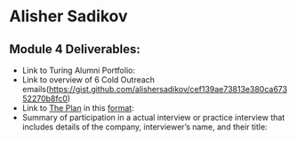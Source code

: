 # Alisher Sadikov

## Module 4 Deliverables:

* Link to Turing Alumni Portfolio:
* Link to overview of 6 Cold Outreach emails(https://gist.github.com/alishersadikov/cef139ae73813e380ca67352270b8fc0)
* Link to [The Plan](https://github.com/turingschool/backend-curriculum-site/blob/gh-pages/module4/projects/the-plan/index.md) in this [format](https://github.com/turingschool/backend-curriculum-site/blob/gh-pages/module4/projects/the-plan/template.markdown):
* Summary of participation in a actual interview or practice interview that includes details of the company, interviewer’s name, and their title:
